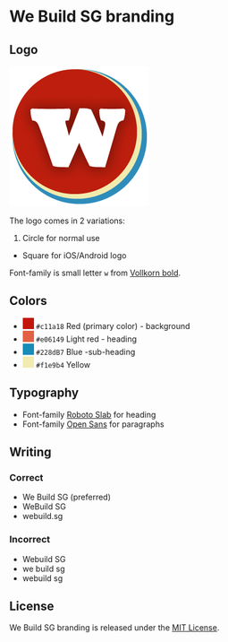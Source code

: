 We Build SG branding
===

Logo
---

![We Build SG logo](readme-img/logo.png)

The logo comes in 2 variations:

1. Circle for normal use
- Square for iOS/Android logo

Font-family is small letter `w` from [Vollkorn bold](https://www.google.com/fonts/specimen/Vollkorn).

Colors
---

- ![](readme-img/red.jpg) `#c11a18` Red (primary color) - background
- ![](readme-img/light-red.jpg) `#e06149` Light red - heading
- ![](readme-img/blue.jpg) `#228dB7` Blue -sub-heading
- ![](readme-img/yellow.jpg) `#f1e9b4` Yellow

Typography
---

- Font-family [Roboto Slab](http://www.google.com/fonts/specimen/Roboto+Slab) for heading
- Font-family [Open Sans](http://www.google.com/fonts/specimen/Open+Sans) for paragraphs

Writing
---

### Correct

- We Build SG (preferred)
- WeBuild SG
- webuild.sg

### Incorrect

- Webuild SG
- we build sg
- webuild sg

License
---

We Build SG branding is released under the [MIT License](http://opensource.org/licenses/MIT).
